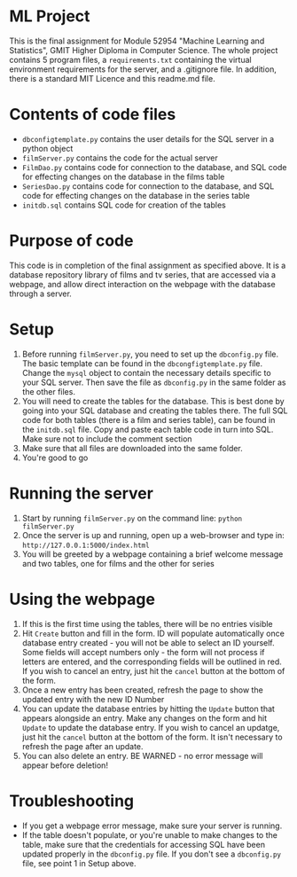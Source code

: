 # ML Project
This is the final assignment for Module 52954 "Machine Learning and Statistics", GMIT Higher Diploma in Computer Science. The whole project contains 5 program files, a `requirements.txt` containing the virtual environment requirements for the server, and a .gitignore file. In addition, there is a standard MIT Licence and this readme.md file.

# Contents of code files
- `dbconfigtemplate.py` contains the user details for the SQL server in a python object
- `filmServer.py` contains the code for the actual server
- `FilmDao.py` contains code for connection to the database, and SQL code for effecting changes on the database in the films table
- `SeriesDao.py` contains code for connection to the database, and SQL code for effecting changes on the database in the series table
- `initdb.sql` contains SQL code for creation of the tables

# Purpose of code
This code is in completion of the final assignment as specified above. It is a database repository library of films and tv series, that are accessed via a webpage, and allow direct interaction on the webpage with the database through a server.

# Setup
1. Before running `filmServer.py`, you need to set up the `dbconfig.py` file. The basic template can be found in the `dbcongfigtemplate.py` file. Change the `mysql` object to contain the necessary details specific to your SQL server. Then save the file as `dbconfig.py` in the same folder as the other files.
2. You will need to create the tables for the database. This is best done by going into your SQL database and creating the tables there. The full SQL code for both tables (there is a film and series table), can be found in the `initdb.sql` file. Copy and paste each table code in turn into SQL. Make sure not to include the comment section
3. Make sure that all files are downloaded into the same folder.
4. You're good to go

# Running the server
1. Start by running `filmServer.py` on the command line: `python filmServer.py`
2. Once the server is up and running, open up a web-browser and type in: `http://127.0.0.1:5000/index.html`
3. You will be greeted by a webpage containing a brief welcome message and two tables, one for films and the other for series

# Using the webpage
1. If this is the first time using the tables, there will be no entries visible
2. Hit `Create` button and fill in the form. ID will populate automatically once database entry created - you will not be able to select an ID yourself. Some fields will accept numbers only - the form will not process if letters are entered, and the corresponding fields will be outlined in red. If you wish to cancel an entry, just hit the `cancel` button at the bottom of the form.
3. Once a new entry has been created, refresh the page to show the updated entry with the new ID Number
4. You can update the database entries by hitting the `Update` button that appears alongside an entry. Make any changes on the form and hit `Update` to update the database entry. If you wish to cancel an updatge, just hit the `cancel` button at the bottom of the form. It isn't necessary to refresh the page after an update.
5. You can also delete an entry. BE WARNED - no error message will appear before deletion!

# Troubleshooting
- If you get a webpage error message, make sure your server is running. 
- If the table doesn't populate, or you're unable to make changes to the table, make sure that the credentials for accessing SQL have been updated properly in the `dbconfig.py` file. If you don't see a `dbconfig.py` file, see point 1 in Setup above.
